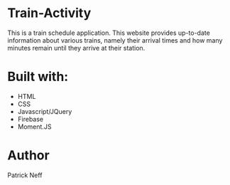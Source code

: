 # Train-Activity
This is a train schedule application. This website provides up-to-date information about various trains, namely their arrival times and how many minutes remain until they arrive at their station.

# Built with:
* HTML
* CSS
* Javascript/JQuery
* Firebase
* Moment.JS

# Author
Patrick Neff